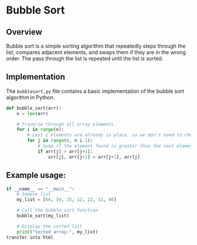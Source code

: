 # Bubble Sort

## Overview

Bubble sort is a simple sorting algorithm that repeatedly steps through the list, compares adjacent elements, and swaps them if they are in the wrong order. The pass through the list is repeated until the list is sorted.

## Implementation

The `bubblesort.py` file contains a basic implementation of the bubble sort algorithm in Python.

```python
def bubble_sort(arr):
    n = len(arr)

    # Traverse through all array elements
    for i in range(n):
        # Last i elements are already in place, so we don't need to check them
        for j in range(0, n-i-1):
            # Swap if the element found is greater than the next element
            if arr[j] > arr[j+1]:
                arr[j], arr[j+1] = arr[j+1], arr[j]
```
## Example usage:
```python
if __name__ == "__main__":
    # Sample list
    my_list = [64, 34, 25, 12, 22, 11, 90]

    # Call the bubble_sort function
    bubble_sort(my_list)

    # Display the sorted list
    print("Sorted array:", my_list)
transfer into html
```

